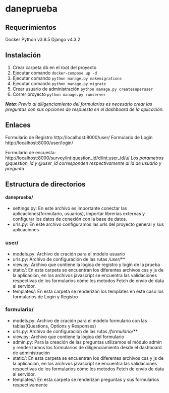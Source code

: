 # daneprueba
## Requerimientos

Docker 
Python v3.8.5
Django v4.3.2

## Instalación

 1. Crear carpeta db en el root del proyecto
 2. Ejecutar comando `docker-compose up -d`
 3. Ejecutar comando `python manage.py makemigrations`
 4. Ejecutar comando `python manage.py migrate`
 5. Crear usuario de administración `python manage.py createsuperuser` 
 6. Correr proyecto `python manage.py runserver`

***Nota**:  Previo al diligenciamiento del formularios es necesario crear las preguntas con sus opciones de respuesta en el dashboard de la aplicación.*

## Enlaces
Formulario de Registro
	http://localhost:8000/user/ 
Formulario de Login
	http://localhost:8000/user/login/

Formulario de encuesta: 
	http://localhost:8000/survey/<int:question_id>/d/<int:user_id>/u/
 *Los parametros *@question_id* y *@user_id*  corresponden respectivamente al id de usuario y pregunta*

## Estructura de directorios

#### daneprueba/
 - settings.py: En este archivo es importante conectar las aplicaciones(formulario, usuarios), importar librerias externas y configurar los datos de conexión con la base de datos.
 - urls.py: En este archivo configuramos las urls del proyecto general y sus aplicaciones

### user/
 - models.py: Archivo de cración para el módelo usuario
 - urls.py: Archivo de configuración de las rutas */user/***
 - view.py: Archivo que contiene la lógica de registro y login de la prueba
 - static/: En esta carpeta se encuentran los diferentes archivos css y js de la aplicación, en los archivos javascript se encuentra las validaciones respectivas de los formularios cómo los metodos Fetch de envío de data al servidor.
 - templates/: En esta carpeta se renderizan los templates en este caso los formularios de Login y Registro

### formulario/
 - models.py: Archivo de cración para el módelo formulario con las tablas(Questions, Options y Responses)
 - urls.py: Archivo de configuración de las rutas */formulario/*** 
 - view.py: Archivo que contiene la lógica del formulario
 - admin.py: Para la creación de las preguntas utilizamos el módulo admin y renderizamos los formularios de diligenciamiento desde el dashboard de administración
 - static/: En esta carpeta se encuentran los diferentes archivos css y js de la aplicación, en los archivos javascript se encuentra las validaciones respectivas de los formularios cómo los metodos Fetch de envío de data al servidor.
 - templates/: En esta carpeta se renderizan preguntas y sus formularios respectivamente
